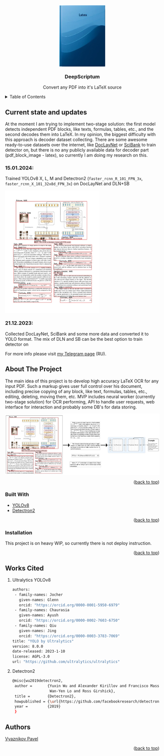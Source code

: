 <div id="top"></div>

<!-- PROJECT LOGO -->
<br />
<div align="center">

<img src="example_images/photo_2023-11-18_20-53-46-3.jpg" height=200 align = "center"/>

<h3 align="center">DeepScriptum</h3>

  <p align="center">
    Convert any PDF into it's LaTeX source
    <!-- <br />
    <a href="">View Demo</a>
    ·
    <a href="">Report Bug</a>
    ·
    <a href="">Request Feature</a> -->
  </p>
</div>

<!-- TABLE OF CONTENTS -->
<details>
  <summary>Table of Contents</summary>
  <ol>
    <li>
      <a href="#current-state-and-updates">Current state and updates</a>
    </li>
    <li>
      <a href="#about-the-project">About The Project</a>
      <ul>
        <li><a href="#built-with">Built With</a></li>
      </ul>
    </li>
    <li>
      <a href="#getting-started">Getting Started</a>
      <ul>
        <li><a href="#prerequisites">Prerequisites</a></li>
        <li><a href="#installation">Installation</a></li>
      </ul>
    </li>
    <li><a href="#works-cited">Works Cited</a></li>
    <li><a href="#acknowledgments">Acknowledgments</a></li>
  </ol>
</details>

<!-- UPDATES -->
## Current state and updates

At the moment I am trying to implement two-stage solution: the first model detects independent PDF blocks, like texts, formulas, tables, etc., and the second decodes them into LaTeX. In my opinion, the biggest difficulty with this approach is decoder dataset collecting. There are some awesome ready-to-use datasets over the internet, like <a href="https://github.com/DS4SD/DocLayNet">DocLayNet</a> or <a href="https://ieee-dataport.org/open-access/scibank-large-dataset-annotated-scientific-paper-regions-document-layout-analysis">SciBank</a> to train detector on, but there is no any publicly available data for decoder part (pdf_block_image - latex), so currently I am doing my research on this.

### 15.01.2024:
Trained YOLOv8 X, L, M and Detectron2 (`faster_rcnn_R_101_FPN_3x`, `faster_rcnn_X_101_32x8d_FPN_3x`) on DocLayNet and DLN+SB

<img src="example_images/photo_2024-01-16_21-53-56.jpg" height=400 align = "center"/>



### 21.12.2023:
Collected DocLayNet, SciBank and some more data and converted it to YOLO format. The mix of DLN and SB can be the best option to train detector on


For more info please visit <a href="https://t.me/+MGclBt67OUhmNGEy">my Telegram page</a> (RU).

<!-- ABOUT THE PROJECT -->
## About The Project

The main idea of this project is to develop high accuracy LaTeX OCR for any input PDF. Such a markup gives user full control over his document, including precise copying of any block, like text, formulas, tables, etc., editing, deleting, moving them, etc. MVP includes neural worker (currently two-stage solution) for OCR performing, API to handle user requests, web interface for interaction and probably some DB's for data storing.

<img src="example_images/photo_2024-01-16_21-47-49.jpg" height=200 align = "center"/>

<p align="right">(<a href="#top">back to top</a>)</p>

### Built With

* [YOLOv8](https://ultralytics.com/yolov8)
* [Detectron2](https://github.com/facebookresearch/detectron2)

<p align="right">(<a href="#top">back to top</a>)</p>

<!-- GETTING STARTED -->

### Installation

This project is on heavy WIP, so currently there is not deploy instruction.

<p align="right">(<a href="#top">back to top</a>)</p>

<!-- Works Cited -->
## Works Cited

1. Ultralytics YOLOv8
   
   ```sh
   authors:
    - family-names: Jocher
      given-names: Glenn
      orcid: "https://orcid.org/0000-0001-5950-6979"
    - family-names: Chaurasia
      given-names: Ayush
      orcid: "https://orcid.org/0000-0002-7603-6750"
    - family-names: Qiu
      given-names: Jing
      orcid: "https://orcid.org/0000-0003-3783-7069"
   title: "YOLO by Ultralytics"
   version: 8.0.0
   date-released: 2023-1-10
   license: AGPL-3.0
   url: "https://github.com/ultralytics/ultralytics"
   ```
1. Detectron2
   
   ```sh
   @misc{wu2019detectron2,
    author =       {Yuxin Wu and Alexander Kirillov and Francisco Massa and
                    Wan-Yen Lo and Ross Girshick},
    title =        {Detectron2},
    howpublished = {\url{https://github.com/facebookresearch/detectron2}},
    year =         {2019}
    }
   ```

<!-- CONTACT -->
## Authors

<a href="https://www.linkedin.com/in/pavviaz/">Vyaznikov Pavel</a>

<p align="right">(<a href="#top">back to top</a>)</p>